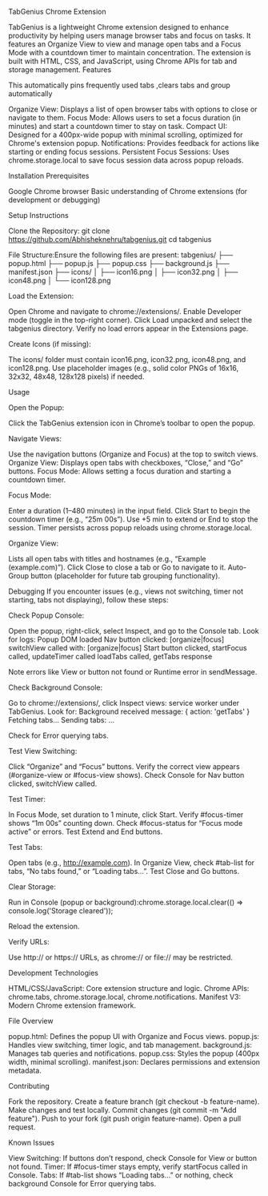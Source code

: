 TabGenius Chrome Extension

TabGenius is a lightweight Chrome extension designed to enhance productivity by helping users manage browser tabs and focus on tasks. It features an Organize View to view and manage open tabs and a Focus Mode with a countdown timer to maintain concentration. The extension is built with HTML, CSS, and JavaScript, using Chrome APIs for tab and storage management.
Features

This automatically pins frequently used tabs ,clears tabs and group automatically

Organize View: Displays a list of open browser tabs with options to close or navigate to them.
Focus Mode: Allows users to set a focus duration (in minutes) and start a countdown timer to stay on task.
Compact UI: Designed for a 400px-wide popup with minimal scrolling, optimized for Chrome's extension popup.
Notifications: Provides feedback for actions like starting or ending focus sessions.
Persistent Focus Sessions: Uses chrome.storage.local to save focus session data across popup reloads.

Installation
Prerequisites

Google Chrome browser
Basic understanding of Chrome extensions (for development or debugging)

Setup Instructions

Clone the Repository:
git clone https://github.com/Abhisheknehru/tabgenius.git
cd tabgenius


File Structure:Ensure the following files are present:
tabgenius/
├── popup.html
├── popup.js
├── popup.css
├── background.js
├── manifest.json
├── icons/
│   ├── icon16.png
│   ├── icon32.png
│   ├── icon48.png
│   └── icon128.png


Load the Extension:

Open Chrome and navigate to chrome://extensions/.
Enable Developer mode (toggle in the top-right corner).
Click Load unpacked and select the tabgenius directory.
Verify no load errors appear in the Extensions page.


Create Icons (if missing):

The icons/ folder must contain icon16.png, icon32.png, icon48.png, and icon128.png.
Use placeholder images (e.g., solid color PNGs of 16x16, 32x32, 48x48, 128x128 pixels) if needed.



Usage

Open the Popup:

Click the TabGenius extension icon in Chrome’s toolbar to open the popup.


Navigate Views:

Use the navigation buttons (Organize and Focus) at the top to switch views.
Organize View: Displays open tabs with checkboxes, “Close,” and “Go” buttons.
Focus Mode: Allows setting a focus duration and starting a countdown timer.


Focus Mode:

Enter a duration (1–480 minutes) in the input field.
Click Start to begin the countdown timer (e.g., “25m 00s”).
Use +5 min to extend or End to stop the session.
Timer persists across popup reloads using chrome.storage.local.


Organize View:

Lists all open tabs with titles and hostnames (e.g., “Example (example.com)”).
Click Close to close a tab or Go to navigate to it.
Auto-Group button (placeholder for future tab grouping functionality).



Debugging
If you encounter issues (e.g., views not switching, timer not starting, tabs not displaying), follow these steps:

Check Popup Console:

Open the popup, right-click, select Inspect, and go to the Console tab.
Look for logs:
Popup DOM loaded
Nav button clicked: [organize|focus]
switchView called with: [organize|focus]
Start button clicked, startFocus called, updateTimer called
loadTabs called, getTabs response


Note errors like View or button not found or Runtime error in sendMessage.


Check Background Console:

Go to chrome://extensions/, click Inspect views: service worker under TabGenius.
Look for:
Background received message: { action: 'getTabs' }
Fetching tabs...
Sending tabs: ...


Check for Error querying tabs.


Test View Switching:

Click “Organize” and “Focus” buttons.
Verify the correct view appears (#organize-view or #focus-view shows).
Check Console for Nav button clicked, switchView called.


Test Timer:

In Focus Mode, set duration to 1 minute, click Start.
Verify #focus-timer shows “1m 00s” counting down.
Check #focus-status for “Focus mode active” or errors.
Test Extend and End buttons.


Test Tabs:

Open tabs (e.g., http://example.com).
In Organize View, check #tab-list for tabs, “No tabs found,” or “Loading tabs...”.
Test Close and Go buttons.


Clear Storage:

Run in Console (popup or background):chrome.storage.local.clear(() => console.log('Storage cleared'));


Reload the extension.


Verify URLs:

Use http:// or https:// URLs, as chrome:// or file:// may be restricted.



Development
Technologies

HTML/CSS/JavaScript: Core extension structure and logic.
Chrome APIs: chrome.tabs, chrome.storage.local, chrome.notifications.
Manifest V3: Modern Chrome extension framework.

File Overview

popup.html: Defines the popup UI with Organize and Focus views.
popup.js: Handles view switching, timer logic, and tab management.
background.js: Manages tab queries and notifications.
popup.css: Styles the popup (400px width, minimal scrolling).
manifest.json: Declares permissions and extension metadata.

Contributing

Fork the repository.
Create a feature branch (git checkout -b feature-name).
Make changes and test locally.
Commit changes (git commit -m "Add feature").
Push to your fork (git push origin feature-name).
Open a pull request.

Known Issues

View Switching: If buttons don’t respond, check Console for View or button not found.
Timer: If #focus-timer stays empty, verify startFocus called in Console.
Tabs: If #tab-list shows “Loading tabs...” or nothing, check background Console for Error querying tabs.
